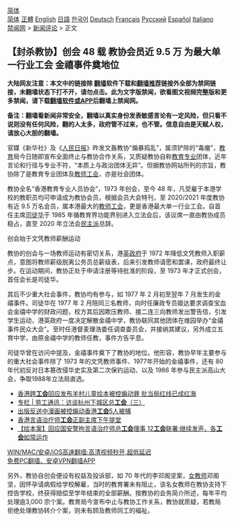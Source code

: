  <!-- 面包屑导航 --> <div class="breadcrumb"><!-- GTranslate: https://gtranslate.io/ -->  <div class="switcher notranslate">  <div class="selected">  <a href="#" onclick="return false;"> 简体</a>  </div>  <div class="option">  <a href="https://www.bannedbook.org" onclick="doGTranslate('zh-CN|zh-CN');jQuery('div.switcher div.selected a').html(jQuery(this).html());return false;" title="简体中文" class="nturl selected"> 简体</a>  <a href="https://www.bannedbook.org/zh-tw/" onclick="doGTranslate('zh-CN|zh-TW');jQuery('div.switcher div.selected a').html(jQuery(this).html());return false;" title="繁體中文" class="nturl"> 正體</a>  <a href="https://www.bannedbook.org/en/" onclick="doGTranslate('zh-CN|en');jQuery('div.switcher div.selected a').html(jQuery(this).html());return false;" title="English" class="nturl"> English</a>  <a href="https://www.bannedbook.org/ja/" onclick="doGTranslate('zh-CN|ja');jQuery('div.switcher div.selected a').html(jQuery(this).html());return false;" title="日本語" class="nturl"> 日語</a>  <a href="https://www.bannedbook.org/ko/" onclick="doGTranslate('zh-CN|ko');jQuery('div.switcher div.selected a').html(jQuery(this).html());return false;" title="한국어" class="nturl"> 한국어</a>  <a href="https://www.bannedbook.org/de/" onclick="doGTranslate('zh-CN|de');jQuery('div.switcher div.selected a').html(jQuery(this).html());return false;" title="Deutsch" class="nturl"> Deutsch</a>  <a href="https://www.bannedbook.org/fr/" onclick="doGTranslate('zh-CN|fr');jQuery('div.switcher div.selected a').html(jQuery(this).html());return false;" title="Français" class="nturl"> Français</a>  <a href="https://www.bannedbook.org/ru/" onclick="doGTranslate('zh-CN|ru');jQuery('div.switcher div.selected a').html(jQuery(this).html());return false;" title="Русский" class="nturl"> Русский</a>  <a href="https://www.bannedbook.org/es/" onclick="doGTranslate('zh-CN|es');jQuery('div.switcher div.selected a').html(jQuery(this).html());return false;" title="Español" class="nturl"> Español</a>  <a href="https://www.bannedbook.org/it/" onclick="doGTranslate('zh-CN|it');jQuery('div.switcher div.selected a').html(jQuery(this).html());return false;" title="Italiano" class="nturl"> Italiano</a>  </div>  </div>      <div class='breadcrumb-sub'><!-- Breadcrumb NavXT 6.3.0 --> <a href="https://www.bannedbook.org/" class="home">禁闻网</a> &gt; <a href="https://www.bannedbook.org/bnews/comments/" class="category">新闻评论</a> &gt; 正文</div></div><h2>【封杀教协】创会 48 载 教协会员近 9.5 万 为最大单一行业工会 金禧事件奠地位</h2> <p class="notice"><b>大陆网友注意：本文中的链接除 <a href="https://github.com/bannedbook/fanqiang" >翻墙</a>软件下载和<a href="https://github.com/killgcd/justmysocks/blob/master/README.md">翻墙推荐</a>链接外全部为禁网链接，未翻墙状态下打不开，请勿点击。此为文字版禁闻，欲看图文视频完整版和更多禁闻，请下载<a href="https://github.com/bannedbook/fanqiang">翻墙软件或APP</a>后翻墙上禁闻网。</p><p>备注：翻墙看新闻非常安全，翻墙以真实身份发表敏感言论有一定风险，但只看不说则没有任何风险，翻的人太多，政府管不过来，也不管。信息自由是天赋人权，请放心大胆的翻墙。</b></p>  <div class="entry">  <p>官媒《新华社》及《<span class='wp_keywordlink'><a href="https://www.bannedbook.org/forum2/topic109.html" title="透视人民日报" target="_blank">人民日报</a></span>》昨发文轰教协“煽暴捣乱”，属须铲除的“毒瘤”，<a href="https://www.bannedbook.org/bnews/tag/%e6%95%99%e8%82%b2/" class="st_tag internal_tag" rel="tag" title="标签 教育 下的日志">教育</a>局今日随即宣布全面终止与教协合作关系，又质疑教协自称<a href="https://www.bannedbook.org/bnews/tag/%E6%95%99%E8%82%B2%E4%B8%93%E4%B8%9A/" class="st_tag internal_tag" rel="tag" title="标签 教育专业 下的日志">教育专业</a>团体，近年言论和行径与专业不符，“本质上与政治团体无异”。但据教协网站所列的宗旨，教协除了是教育专业团体及<a href="https://www.bannedbook.org/bnews/tag/%E6%95%99%E5%B8%88%E5%B7%A5%E4%BC%9A/" class="st_tag internal_tag" rel="tag" title="标签 教师工会 下的日志">教师工会</a>，亦是社会团体。</p> <p>教协全名“香港教育专业人员协会”，1973 年创会，至今 48 年，凡受雇于本港学校的教职员均可申请成为教协会员，根据会员大会特刊，至 2020/2021 年度教协有近 9.5 万名会员，属本港最大的<a href="https://www.bannedbook.org/bnews/tag/%e6%95%99%e5%b8%88/" class="st_tag internal_tag" rel="tag" title="标签 教师 下的日志">教师</a><a href="https://www.bannedbook.org/bnews/tag/%e5%b7%a5%e4%bc%9a/" class="st_tag internal_tag" rel="tag" title="标签 工会 下的日志">工会</a>，更是香港最大单一行业工会。自首任主席<a href="https://www.bannedbook.org/bnews/tag/%e5%8f%b8%e5%be%92%e5%8d%8e/" class="st_tag internal_tag" rel="tag" title="标签 司徒华 下的日志">司徒华</a>于 1985 年循教育界功能界别进入立法会后，该议席一直由教协成员稳占，直至 2020 年立法会<a href="https://www.bannedbook.org/bnews/tag/%E6%B0%91%E4%B8%BB%E6%B4%BE/" class="st_tag internal_tag" rel="tag" title="标签 民主派 下的日志">民主派</a>总辞。</p>  <p>创会始于文凭教师薪酬运动</p> <p>教协的创会与一场教师运动有密切关系，港<a href="https://www.bannedbook.org/bnews/tag/%E8%8B%B1%E6%94%BF%E5%BA%9C/" class="st_tag internal_tag" rel="tag" title="标签 英政府 下的日志">英政府</a>于 1972 年降低文凭教师入职薪点，意图将教师薪级脱离公务员总薪级表，后来引发教师请愿和罢课，政府最终让步。在运动期间，教协正处于申请注册等待批准的阶段，至 1973 年才正式创会，首任会长是司徒华。</p>  <p>其后不少重大社会事件，教协均有参与，如 1977 年 2 月初至翌年 7 月发生的金禧事件。司徒华在 1977 年 2 月陪同三名教师，向时任廉政专员姬达要求调查宝血会金禧中学的财政问题，校方其后因欺压教师、接二连三向教师发出警告信，引发学生运动，港英政府一度决定解散金禧中学，教协联同其他团体在维园举办“金禧事件民众大会”。至时任港督麦理浩委任调查委员会，并接纳其建议，另外成立五育中学，由原金禧中学的教师任教，事件方告平息。</p> <p>司徒华曾在访问中提及，金禧事件奠下了教协的地位。他形容，教协早年主要参与的重大社会事件除了 1973 年的文凭教师事件、1977年开始的金禧事件，还有 80 年代初反对日本篡改侵华史实及第二次保钓运动、以及 1986 年参与民主派高山大会，争取1988年立法局直选。</p>  <ul class='op-related-articles' title='相关阅读'> <li><a href='https://www.bannedbook.org/bnews/cnnews/hknews/20210727/1594736.html' target='_blank'>香港跨<b>工会</b>回应发布羊村儿童绘本被控煽动罪 批当局红线已成红海</a></li> <li><a href='https://www.bannedbook.org/bnews/ssgc/20210723/1592950.html' target='_blank'>专栏 | 劳工通讯：访谈杭州下城区总<b>工会</b>（三）</a></li> <li><a href='https://www.bannedbook.org/bnews/baitai/20210723/1592827.html' target='_blank'>出版反送中漫画被控煽动香港<b>工会</b>5人被捕</a></li> <li><a href='https://www.bannedbook.org/bnews/baitai/20210723/1592822.html' target='_blank'>香港言语治疗师<b>工会</b>正副主席下午提堂</a></li> <li><a href='https://www.bannedbook.org/bnews/comments/20210723/1592763.html' target='_blank'>【绘本案】回应国安警拘言语治疗师总<b>工会</b>理事 12<b>工会</b>联署:继续发声，各<b>工会</b>如常运作</a></li> </ul> <p class="texttj"> <a href="https://github.com/bannedbook/fanqiang/wiki/V2ray%E6%9C%BA%E5%9C%BA" target="_blank">WIN/MAC/安卓/iOS高速翻墙:高清视频秒开,超低延迟</a><br/> <a href="https://github.com/bannedbook/fanqiang/wiki/%E7%A6%81%E9%97%BB%E7%BD%91%E5%AE%89%E5%8D%93%E7%BF%BB%E5%A2%99%E6%96%B0%E9%97%BBAPP" target="_blank">免费PC翻墙、安卓VPN翻墙APP</a></p><p>另外，教协自创会便设有权益及投诉部，如 70 年代的李邓阁坚案，<a href="https://www.bannedbook.org/bnews/tag/%E5%A5%B3%E6%95%99%E5%B8%88/" class="st_tag internal_tag" rel="tag" title="标签 女教师 下的日志">女教师</a>邓阁坚，因怀孕请病假给学校解雇，当时的教育署未有阻止，该名女教师在教协支持下控告学校，终获得赔偿至学年结束的全部薪酬。按教协的会务简介所述，每年平均处理逾3,000 宗个案。教育局今宣布中止与教协工作关系，教协就质疑，若教局拒绝处理教协转介个案，则未有顾及教师同工的褔祉。</p> <a name='sharetosocial'></a>  <div style="margin-bottom:5px;padding-bottom:5px;clear:both"> <div id="archive-pix-1" class="banner-ads"> <!-- AuctionX Display platform tag START --> <div id="26318x728x90x621x_ADSLOT2" clicktrack="%%CLICK_URL_ESC%%"></div> <!-- AuctionX Display platform tag END --> </div> <div id="archive-pix-2" class="banner-ads"> <!-- AuctionX Display platform tag START --> <div id="26315x300x250x621x_ADSLOT2" clicktrack="%%CLICK_URL_ESC%%"></div> <!-- AuctionX Display platform tag END --> </div> </div>  <div id="archive-pix-1" class="banner-ads"> <!-- AuctionX Display platform tag START --> <div id="26318x728x90x621x_ADSLOT3" clicktrack="%%CLICK_URL_ESC%%"></div> <!-- AuctionX Display platform tag END --> </div> </div><!--END ENTRY--> 